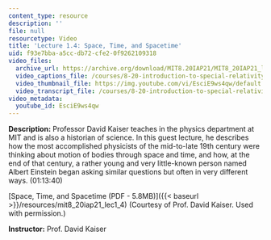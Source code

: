 ```yaml
---
content_type: resource
description: ''
file: null
resourcetype: Video
title: 'Lecture 1.4: Space, Time, and Spacetime'
uid: f93e7bba-a5cc-db72-cfe2-0f9262109318
video_files:
  archive_url: https://archive.org/download/MIT8.20IAP21/MIT8_20IAP21_lec01-4_300k.mp4
  video_captions_file: /courses/8-20-introduction-to-special-relativity-january-iap-2021/21062c187dce56b2993d9b2bc326e2a0_EsciE9ws4qw.vtt
  video_thumbnail_file: https://img.youtube.com/vi/EsciE9ws4qw/default.jpg
  video_transcript_file: /courses/8-20-introduction-to-special-relativity-january-iap-2021/0bf8e289e0b0c0665d3bcd70cb6e2782_EsciE9ws4qw.pdf
video_metadata:
  youtube_id: EsciE9ws4qw
---
```


**Description:** Professor David Kaiser teaches in the physics department at MIT and is also a historian of science. In this guest lecture, he describes how the most accomplished physicists of the mid-to-late 19th century were thinking about motion of bodies through space and time, and how, at the end of that century, a rather young and very little-known person named Albert Einstein began asking similar questions but often in very different ways. (01:13:40)

[Space, Time, and Spacetime (PDF - 5.8MB)]({{< baseurl >}}/resources/mit8_20iap21_lec1_4) (Courtesy of Prof. David Kaiser. Used with permission.)

**Instructor:** Prof. David Kaiser